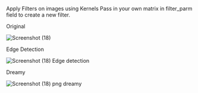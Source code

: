 Apply Filters on images using Kernels
Pass in your own matrix in filter_parm field to create a new filter.

Original

![Screenshot (18)](https://user-images.githubusercontent.com/18739988/173421768-d415f64e-c5c8-45ba-a51b-456d8e4431aa.png)

Edge Detection

![Screenshot (18) Edge detection](https://user-images.githubusercontent.com/18739988/173421826-b2c19ac8-4c09-4e5d-a615-d75135e11400.png)

Dreamy

![Screenshot (18) png dreamy](https://user-images.githubusercontent.com/18739988/173668245-5f9639ca-2687-4e4c-b017-e3c24653bf92.png)
